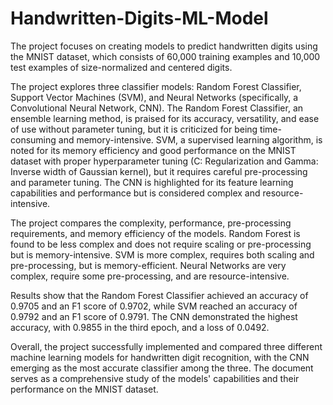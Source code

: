 # Handwritten-Digits-ML-Model
The project focuses on creating models to predict handwritten digits using the MNIST dataset, which consists of 60,000 training examples and 10,000 test examples of size-normalized and centered digits.

The project explores three classifier models: Random Forest Classifier, Support Vector Machines (SVM), and Neural Networks (specifically, a Convolutional Neural Network, CNN). The Random Forest Classifier, an ensemble learning method, is praised for its accuracy, versatility, and ease of use without parameter tuning, but it is criticized for being time-consuming and memory-intensive. SVM, a supervised learning algorithm, is noted for its memory efficiency and good performance on the MNIST dataset with proper hyperparameter tuning (C: Regularization and Gamma: Inverse width of Gaussian kernel), but it requires careful pre-processing and parameter tuning. The CNN is highlighted for its feature learning capabilities and performance but is considered complex and resource-intensive.

The project compares the complexity, performance, pre-processing requirements, and memory efficiency of the models. Random Forest is found to be less complex and does not require scaling or pre-processing but is memory-intensive. SVM is more complex, requires both scaling and pre-processing, but is memory-efficient. Neural Networks are very complex, require some pre-processing, and are resource-intensive.

Results show that the Random Forest Classifier achieved an accuracy of 0.9705 and an F1 score of 0.9702, while SVM reached an accuracy of 0.9792 and an F1 score of 0.9791. The CNN demonstrated the highest accuracy, with 0.9855 in the third epoch, and a loss of 0.0492.

Overall, the project successfully implemented and compared three different machine learning models for handwritten digit recognition, with the CNN emerging as the most accurate classifier among the three. The document serves as a comprehensive study of the models' capabilities and their performance on the MNIST dataset.
